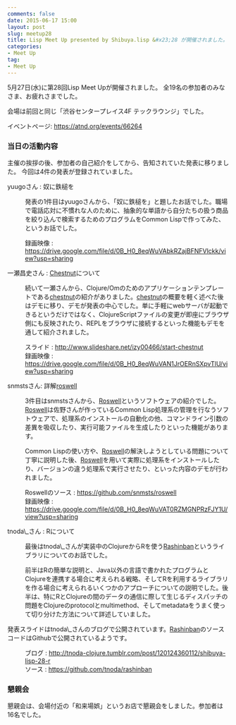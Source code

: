 ```yaml
---
comments: false
date: 2015-06-17 15:00
layout: post
slug: meetup28
title: Lisp Meet Up presented by Shibuya.lisp &#x23;28 が開催されました。
categories:
- Meet Up
tag:
- Meet Up
---
```


<p>
5月27日(水)に第28回Lisp Meet Upが開催されました。
全19名の参加者のみなさま、お疲れさまでした。
</p>
<p>
会場は前回と同じ「渋谷センタープレイス4F テックラウンジ」でした。
</p>

<p>
イベントページ: <a href="https://atnd.org/events/66264">https://atnd.org/events/66264</a>
</p>

<h3>当日の活動内容</h3>

主催の挨拶の後、参加者の自己紹介をしてから、告知されていた発表に移りました。
今回は4件の発表が登録されていました。

<p>
<dl>
<dt>yuugoさん : 奴に鉄槌を</dt>
<dd>
<p>
発表の1件目はyuugoさんから、「奴に鉄槌を」と題したお話でした。職場で電話応対に不慣れな人のために、抽象的な単語から自分たちの扱う商品を絞り込んで検索するためのプログラムをCommon Lispで作ってみた、というお話でした。
</p>
</dd>
<p>
<dd>録画映像 : <a href="https://drive.google.com/file/d/0B_H0_8eqWuVAbkRZajBFNFVlckk/view?usp=sharing">https://drive.google.com/file/d/0B_H0_8eqWuVAbkRZajBFNFVlckk/view?usp=sharing</a></dd>
</p>

<dt>一瀬昌史さん : <a href="https://github.com/plexus/chestnut">Chestnut</a>について</dt>
<dd>
<p>
続いて一瀬さんから、Clojure/Omのためのアプリケーションテンプレートである<a href="https://github.com/plexus/chestnut">chestnut</a>の紹介がありました。<a href="https://github.com/plexus/chestnut">chestnut</a>の概要を軽く述べた後はデモに移り、デモが発表の中心でした。単に手軽にwebサーバが起動できるというだけではなく、ClojureScriptファイルの変更が即座にブラウザ側にも反映されたり、REPLをブラウザに接続するといった機能もデモを通して紹介されました。
</p>
</dd>
<p>
<dd>スライド : <a href="http://www.slideshare.net/izy00466/start-chestnut">http://www.slideshare.net/izy00466/start-chestnut</a></dd>
<dd>録画映像 : <a href="https://drive.google.com/file/d/0B_H0_8eqWuVAN1JrOERnSXpvTlU/view?usp=sharing">https://drive.google.com/file/d/0B_H0_8eqWuVAN1JrOERnSXpvTlU/view?usp=sharing</a></dd>
</p>

<dt>snmstsさん: 詳解<a href="https://github.com/snmsts/roswell">roswell</a></dt>
<dd>
<p>
3件目はsnmstsさんから、<a href="https://github.com/snmsts/roswell">Roswell</a>というソフトウェアの紹介でした。<a href="https://github.com/snmsts/roswell">Roswell</a>は佐野さんが作っているCommon Lisp処理系の管理を行なうソフトウェアで、処理系のインストールの自動化の他、コマンドライン引数の差異を吸収したり、実行可能ファイルを生成したりといった機能があります。
</p>
<p>
Common Lispの使い方や、<a href="https://github.com/snmsts/roswell">Roswell</a>の解決しようとしている問題について丁寧に説明した後、<a href="https://github.com/snmsts/roswell">Roswell</a>を用いて実際に処理系をインストールしたり、バージョンの違う処理系で実行させたり、といった内容のデモが行われました。
</p>
</dd>
<p>
<dd>Roswellのソース : <a href="https://github.com/snmsts/roswell">https://github.com/snmsts/roswell</a></dd>
<dd>
録画映像 : <a href="https://drive.google.com/file/d/0B_H0_8eqWuVAT0RZMGNPRzFJY1U/view?usp=sharing">https://drive.google.com/file/d/0B_H0_8eqWuVAT0RZMGNPRzFJY1U/view?usp=sharing</a></dd>
</p>

<dt>tnoda\_さん : Rについて</dt>
<dd>
<p>
最後はtnoda\_さんが実装中のClojureからRを使う<a href="https://github.com/tnoda/rashinban">Rashinban</a>というライブラリについてのお話でした。
</p>
<p>
前半はRの簡単な説明と、Java以外の言語で書かれたプログラムとClojureを連携する場合に考えられる戦略、そしてRを利用するライブラリを作る場合に考えられるいくつかのアプローチについての説明でした。後半は、特にRとClojureの間のデータの通信に際して生じるディスパッチの問題をClojureのprotocolとmultimethod、そしてmetadataをうまく使って切り分けた方法について詳述していました。
</p>
</dd>
<p>
発表スライドはtnoda\_さんのブログで公開されています。<a href="https://github.com/tnoda/rashinban">Rashinban</a>のソースコードはGithubで公開されているようです。
<dd>ブログ : <a href="http://tnoda-clojure.tumblr.com/post/120124360112/shibuya-lisp-28-r">http://tnoda-clojure.tumblr.com/post/120124360112/shibuya-lisp-28-r</a></dd>
<dd>ソース : <a href="https://github.com/tnoda/rashinban">https://github.com/tnoda/rashinban</a></dd>
</p>
</dl>
</dl>

<h3>懇親会</h3>

懇親会は、会場付近の「和来場娯」というお店で懇親会をしました。参加者は16名でした。
